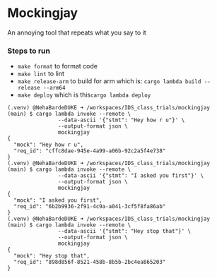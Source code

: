 # Mockingjay
An annoying tool that repeats what you say to it


### Steps to run

* `make format` to format code
* `make lint` to lint
* `make release-arm` to build for arm which is: `cargo lambda build --release --arm64`
* `make deploy` which is this`cargo lambda deploy`

```Working demo
(.venv) @NehaBardeDUKE ➜ /workspaces/IDS_class_trials/mockingjay (main) $ cargo lambda invoke --remote \
                --data-ascii '{"stmt": "Hey how r u"}' \
                --output-format json \
                mockingjay
{
  "mock": "Hey how r u",
  "req_id": "cffc8dae-945e-4a99-a06b-92c2a5f4e738"
}
(.venv) @NehaBardeDUKE ➜ /workspaces/IDS_class_trials/mockingjay (main) $ cargo lambda invoke --remote \
                --data-ascii '{"stmt": "I asked you first"}' \
                --output-format json \
                mockingjay
{
  "mock": "I asked you first",
  "req_id": "6b2b9936-2f91-4c9a-a041-3cf5f8fa86ab"
}
(.venv) @NehaBardeDUKE ➜ /workspaces/IDS_class_trials/mockingjay (main) $ cargo lambda invoke --remote \
                --data-ascii '{"stmt": "Hey stop that"}' \
                --output-format json \
                mockingjay
{
  "mock": "Hey stop that",
  "req_id": "898d856f-8521-458b-8b5b-2bc4ea865203"
}
```
